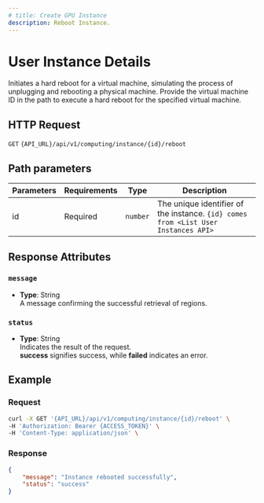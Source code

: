 ```yaml
---
# title: Create GPU Instance
description: Reboot Instance.
---
```


# User Instance Details

Initiates a hard reboot for a virtual machine, simulating the process of unplugging and rebooting a physical machine. Provide the virtual machine ID in the path to execute a hard reboot for the specified virtual machine.

## HTTP Request

`GET` `{API_URL}/api/v1/computing/instance/{id}/reboot`

## Path parameters

| Parameters     | Requirements      | Type       | Description      |
|---------------|--------------------|----------------|----------------|
| id      | Required    | `number`       | The unique identifier of the instance. `{id} comes from <List User Instances API>` |

## Response Attributes

### `message`

- **Type**: String  
  A message confirming the successful retrieval of regions.

### `status`

- **Type**: String  
  Indicates the result of the request.  
  **success** signifies success, while **failed** indicates an error.

## Example

### Request

```bash
curl -X GET '{API_URL}/api/v1/computing/instance/{id}/reboot' \
-H 'Authorization: Bearer {ACCESS_TOKEN}' \
-H 'Content-Type: application/json' \

```

### Response

```json
{
    "message": "Instance rebooted successfully",
    "status": "success"
}
```
